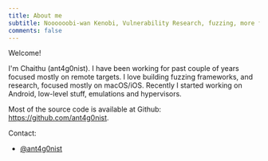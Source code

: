 ```yaml
---
title: About me
subtitle: Noooooobi-wan Kenobi, Vulnerability Research, fuzzing, more fuzzing and moreeee fuzzing
comments: false
---
```


Welcome!

I'm Chaithu (ant4g0nist). I have been working for past couple of years focused mostly on remote targets. 
I love building fuzzing frameworks, and research, focused mostly on macOS/iOS. 
Recently I started working on Android, low-level stuff, emulations and hypervisors.

Most of the source code is available at Github: https://github.com/ant4g0nist.

Contact: 
- [@ant4g0nist](https://twitter.com/ant4g0nist)
